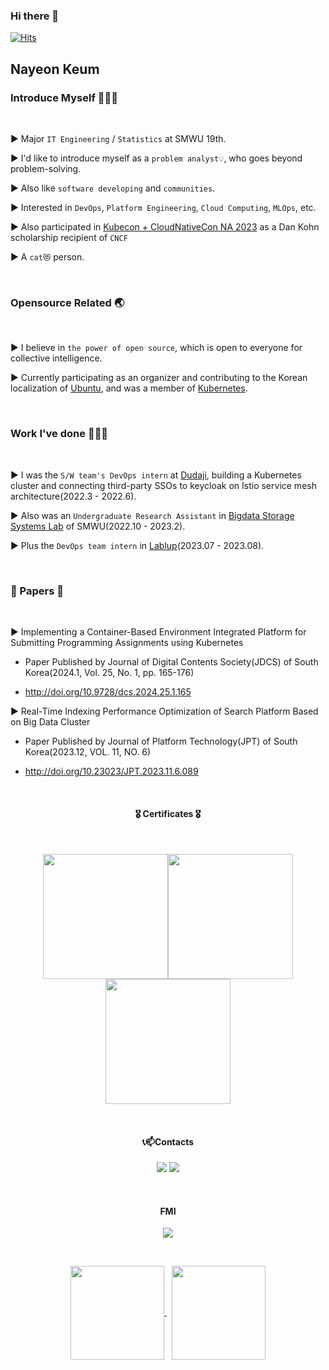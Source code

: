 ### Hi there 👋

[![Hits](https://hits.seeyoufarm.com/api/count/incr/badge.svg?url=https%3A%2F%2Fgithub.com%2FNayeonKeum&count_bg=%2379C83D&title_bg=%23555555&icon=&icon_color=%23E7E7E7&title=hits&edge_flat=false)](https://hits.seeyoufarm.com)

## Nayeon Keum

### Introduce Myself 💁🏻‍♀️

<!-- [Resume](https://github.com/NayeonKeum/NayeonKeum/files/14760564/Nayeon_Keum_-_Cloud_Support_Engineer_3.17.main.pdf)-->


<br>

▶️  Major `IT Engineering` / `Statistics` at SMWU 19th.

▶️  I'd like to introduce myself as a `problem analyst💡`, who goes beyond problem-solving.

▶️  Also like `software developing` and `communities`.

▶️  Interested in `DevOps`, `Platform Engineering`, `Cloud Computing`, `MLOps`, etc.

▶️  Also participated in [Kubecon + CloudNativeCon NA 2023](https://events.linuxfoundation.org/kubecon-cloudnativecon-north-america/) as a Dan Kohn scholarship recipient of `CNCF`

▶️  A `cat😻` person.

<br>

### Opensource Related 🌏

<br>

▶️  I believe in `the power of open source`, which is open to everyone for collective intelligence.

▶️  Currently participating as an organizer and contributing to the Korean localization of [Ubuntu](https://launchpad.net/~nayeon-keum), and was a member of [Kubernetes](https://github.com/kubernetes).


<br>

### Work I've done 👩🏻‍💻

<br>
<!-- ▶️  I'm currently working for AWS Dublin, as a cloud support associate in deployment profile. -->

▶️  I was the `S/W team's DevOps intern` at [Dudaji](https://www.dudaji.com/), building a Kubernetes cluster and connecting third-party SSOs to keycloak on Istio service mesh architecture(2022.3 - 2022.6).

▶️  Also was an `Undergraduate Research Assistant` in [Bigdata Storage Systems Lab](http://bslab.sookmyung.ac.kr/index.html) of SMWU(2022.10 - 2023.2).

▶️  Plus the `DevOps team intern` in [Lablup](https://github.com/lablup)(2023.07 - 2023.08).

<br>

### 📄 Papers 📄

<br>


▶️  Implementing a Container-Based Environment Integrated Platform for Submitting Programming Assignments using Kubernetes

-	Paper Published by Journal of Digital Contents Society(JDCS) of South Korea(2024.1, Vol. 25, No. 1, pp. 165-176)

-	http://doi.org/10.9728/dcs.2024.25.1.165

▶️  Real-Time Indexing Performance Optimization of Search Platform Based on Big Data Cluster

- Paper Published by Journal of Platform Technology(JPT) of South Korea(2023.12, VOL. 11, NO. 6)

-	http://doi.org/10.23023/JPT.2023.11.6.089 

<br>

<h4 align="center"> 🎖️ Certificates 🎖️ </h4>

</br>
<p align="center">
<a href="https://www.credly.com/badges/86cf6faa-804e-4962-84d6-52f6bd630905/public_url"><img width=200 src="https://github.com/NayeonKeum/NayeonKeum/assets/68985625/da644f2b-006b-484b-b29c-2fb3b23710af"/></a><a href="https://www.credly.com/badges/9f4dea3c-4f3b-4cf9-9001-04b38481167a/public_url"><img width=200 src="https://user-images.githubusercontent.com/68985625/226168191-7996031e-54bd-4c1c-a09a-3ab065184916.png"/></a><a href="https://www.credly.com/badges/7727746b-4570-4651-b57d-d4398f8799bf/public_url"><img width=200 src="https://user-images.githubusercontent.com/68985625/226168194-15db988a-1258-440a-ab1c-ee09f004a689.png"/></a>


</p>


<br>
<!--
<h4 align="center"> 🛠 Tech Stack 🛠</h4>
<p align="center"> Tech stats I mainly use</p>
</br>
<p align="center">
<img alt="Docker" src ="https://img.shields.io/badge/Docker-2496ED?style=flat-square&logo=Docker&logoColor=white"/> 
<img alt="Kubernetes" src ="https://img.shields.io/badge/Kubernetes-326CE5?style=flat-square&logo=Kubernetes&logoColor=white"/>
<br>
-->
<!--
<img src="https://img.shields.io/badge/Amazon AWS-232F3E?style=flat-square&logo=Amazon%20AWS&logoColor=white"/>
<img alt="Google Cloud" src ="https://img.shields.io/badge/Google Cloud-4285F4?&style=flat-square&logo=Google Cloud&logoColor=white"/>
<br/>
-->

<!--
<img src="https://img.shields.io/badge/Python-3776AB?style=flat-square&logo=Python&logoColor=white"/>
<img src="https://img.shields.io/badge/c++-00599C?style=flat-square&logo=c%2B%2B&logoColor=white"/>
<img src="https://img.shields.io/badge/Java-007396?style=flat-square&logo=Java&logoColor=white"/>
<img src="https://img.shields.io/badge/Kotlin-7F52FF?style=flat-square&logo=Kotlin&logoColor=white"/>

<br>

<img src="https://img.shields.io/badge/MySQL-4479A1?style=flat-square&logo=MySQL&logoColor=white"/>
<img alt="PostgreSQL" src ="https://img.shields.io/badge/PostgreSQL-4169E1?style=flat-square&logo=PostgreSQL&logoColor=white"/>
<img src="https://img.shields.io/badge/MongoDB-47A248?style=flat-square&logo=MongoDB&logoColor=white"/>
<img src="https://img.shields.io/badge/Node.js-339933?style=flat-square&logo=Node.js&logoColor=white"/>
<img src="https://img.shields.io/badge/TypeScript-3178C6?style=flat-square&logo=TypeScript&logoColor=white"/>
<br>


<img src="https://img.shields.io/badge/Notion-000000?style=flat-square&logo=Notion&logoColor=white"/>
<img src="https://img.shields.io/badge/Slack-4A154B?style=flat-square&logo=Slack&logoColor=white"/> 
<img src="https://img.shields.io/badge/Trello-0052CC?style=flat-square&logo=Trello&logoColor=white"/>

<br><br>
-->



<h4 align="center"><b>📞📫Contacts</b></h3>

<p align="center">
<a href="mailto:rmaskdus0208@gmail.com"> <img src="https://img.shields.io/badge/Gmail-d14836?style=flat-square&logo=Gmail&logoColor=white&link=mailto:rmaskdus0208@gmail.com"/></a>
<a href="https://instagram.com/nayeongold"><img src="https://img.shields.io/badge/Instagram-E4405F?style=flat-square&logo=Instagram&logoColor=white"/></a>

</p>
</br>

<h4 align="center"><b>FMI</b></h3>

<p align="center">
<a href="https://www.linkedin.com/in/nayeonkeum"><img src="https://img.shields.io/badge/LinkedIn-0A66C2?style=flat-square&logo=LinkedIn&logoColor=white"/></a>
  

</p>


</br>

<p align="center">
<a href="https://github.com/anuraghazra/github-readme-stats">
  <img height=150 align="center" src="https://github-readme-stats.vercel.app/api/top-langs/?username=NayeonKeum&card_width=400&layout=compact&hide=Jupyter%20Notebook,HTML,ASP.NET,Objective-C,XSLT,SCSS,CSS,HLSL,C%23&langs_count=6" />
</a> &nbsp;
<a href="https://github.com/anuraghazra/github-readme-stats">
  <img height=150 align="center" src="https://github-readme-stats.vercel.app/api?username=NayeonKeum&show_icons=true&theme=tokyonight" />
</a>
</p>
